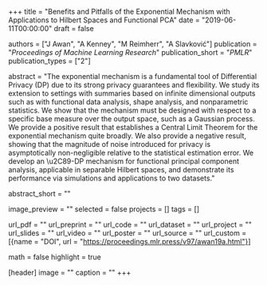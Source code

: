 +++
title = "Benefits and Pitfalls of the Exponential Mechanism with Applications to Hilbert Spaces and Functional PCA"
date = "2019-06-11T00:00:00"
draft = false

authors = ["J Awan", "A Kenney", "M Reimherr", "A Slavković"]
publication = "_Proceedings of Machine Learning Research_"
publication_short = "_PMLR_"
publication_types = ["2"]

abstract = "The exponential mechanism is a fundamental tool of Differential Privacy (DP) due to its strong privacy guarantees and flexibility. We study its extension to settings with summaries based on infinite dimensional outputs such as with functional data analysis, shape analysis, and nonparametric statistics. We show that the mechanism must be designed with respect to a specific base measure over the output space, such as a Gaussian process. We provide a positive result that establishes a Central Limit Theorem for the exponential mechanism quite broadly. We also provide a negative result, showing that the magnitude of noise introduced for privacy is asymptotically non-negligible relative to the statistical estimation error. We develop an \u2C89-DP mechanism for functional principal component analysis, applicable in separable Hilbert spaces, and demonstrate its performance via simulations and applications to two datasets."

abstract_short = ""

image_preview = ""
selected = false
projects = []
tags = []

url_pdf = ""
url_preprint = ""
url_code = ""
url_dataset = ""
url_project = ""
url_slides = ""
url_video = ""
url_poster = ""
url_source = ""
url_custom = [{name = "DOI", url = "https://proceedings.mlr.press/v97/awan19a.html"}]

math = false
highlight = true

[header]
image = ""
caption = ""
+++
